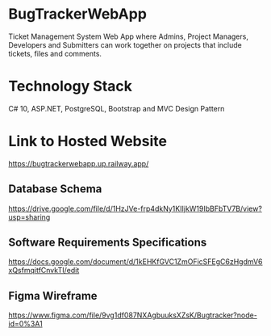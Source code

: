 # BugTrackerWebApp
Ticket Management System Web App where Admins, Project Managers, Developers and Submitters can work together on projects that include tickets, files and comments.

# Technology Stack
C# 10, ASP.NET, PostgreSQL, Bootstrap and MVC Design Pattern

# Link to Hosted Website
https://bugtrackerwebapp.up.railway.app/

## Database Schema
https://drive.google.com/file/d/1HzJVe-frp4dkNy1KIIjkW19IbBFbTV7B/view?usp=sharing 

## Software Requirements Specifications
https://docs.google.com/document/d/1kEHKfGVC1ZmOFicSFEgC6zHgdmV6xQsfmqitfCnvkTI/edit

## Figma Wireframe
https://www.figma.com/file/9vg1df087NXAgbuuksXZsK/Bugtracker?node-id=0%3A1
